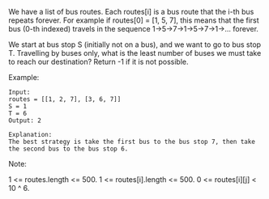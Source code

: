 
We have a list of bus routes. Each routes[i] is a bus route that the i-th bus repeats forever. For example if routes[0] = [1, 5, 7], this means that the first bus (0-th indexed) travels in the sequence 1->5->7->1->5->7->1->... forever.

We start at bus stop S (initially not on a bus), and we want to go to bus stop T. Travelling by buses only, what is the least number of buses we must take to reach our destination? Return -1 if it is not possible.

Example:
```
Input: 
routes = [[1, 2, 7], [3, 6, 7]]
S = 1
T = 6
Output: 2

Explanation: 
The best strategy is take the first bus to the bus stop 7, then take the second bus to the bus stop 6.
```
Note:

1 <= routes.length <= 500.
1 <= routes[i].length <= 500.
0 <= routes[i][j] < 10 ^ 6.
